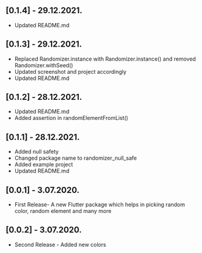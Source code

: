 ## [0.1.4] - 29.12.2021.

* Updated README.md

## [0.1.3] - 29.12.2021.

* Replaced Randomizer.instance with Randomizer.instance() and removed Randomizer.withSeed()
* Updated screenshot and project accordingly
* Updated README.md

## [0.1.2] - 28.12.2021.

* Updated README.md
* Added assertion in randomElementFromList()

## [0.1.1] - 28.12.2021.

* Added null safety
* Changed package name to randomizer_null_safe
* Added example project
* Updated README.md

## [0.0.1] - 3.07.2020.

* First Release- A new Flutter package which helps in picking random color, random element and many
  more

## [0.0.2] - 3.07.2020.

* Second Release - Added new colors
